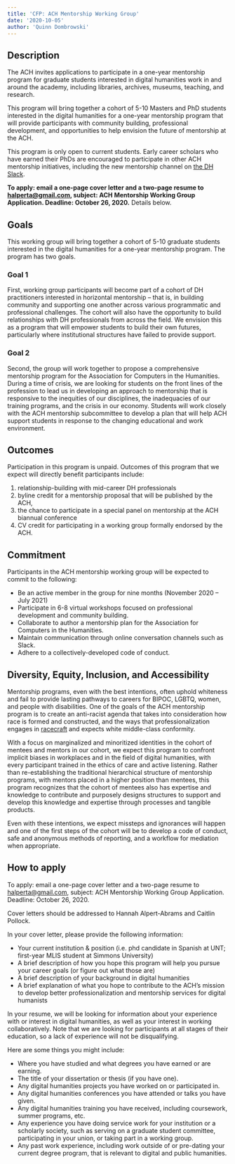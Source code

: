 ```yaml
---
title: 'CFP: ACH Mentorship Working Group'
date: '2020-10-05'
author: 'Quinn Dombrowski'
---
```

Description
-----------

The ACH invites applications to participate in a one-year mentorship program for graduate students interested in digital humanities work in and around the academy, including libraries, archives, museums, teaching, and research.

This program will bring together a cohort of 5-10 Masters and PhD students interested in the digital humanities for a one-year mentorship program that will provide participants with community building, professional development, and opportunities to help envision the future of mentorship at the ACH.

This program is only open to current students. Early career scholars who have earned their PhDs are encouraged to participate in other ACH mentorship initiatives, including the new mentorship channel on [the DH Slack](https://docs.google.com/forms/d/e/1FAIpQLSdixlWvNtl2zrrodX9YzP4OmQ0xk5AwPEGZ0qxvlg9nbRReMw/viewform).

**To apply: email a one-page cover letter and a two-page resume to** [**halperta@gmail.com**](mailto:halperta@gmail.com)**, subject: ACH Mentorship Working Group Application. Deadline: October 26, 2020.** Details below.

Goals
-----

This working group will bring together a cohort of 5-10 graduate students interested in the digital humanities for a one-year mentorship program. The program has two goals.

### Goal 1

First, working group participants will become part of a cohort of DH practitioners interested in horizontal mentorship – that is, in building community and supporting one another across various programmatic and professional challenges. The cohort will also have the opportunity to build relationships with DH professionals from across the field. We envision this as a program that will empower students to build their own futures, particularly where institutional structures have failed to provide support.

### Goal 2

Second, the group will work together to propose a comprehensive mentorship program for the Association for Computers in the Humanities. During a time of crisis, we are looking for students on the front lines of the profession to lead us in developing an approach to mentorship that is responsive to the inequities of our disciplines, the inadequacies of our training programs, and the crisis in our economy. Students will work closely with the ACH mentorship subcommittee to develop a plan that will help ACH support students in response to the changing educational and work environment.

Outcomes
--------

Participation in this program is unpaid. Outcomes of this program that we expect will directly benefit participants include:

1. relationship-building with mid-career DH professionals
2. byline credit for a mentorship proposal that will be published by the ACH,
3. the chance to participate in a special panel on mentorship at the ACH biannual conference
4. CV credit for participating in a working group formally endorsed by the ACH.

Commitment
----------

Participants in the ACH mentorship working group will be expected to commit to the following:

- Be an active member in the group for nine months (November 2020 – July 2021)
- Participate in 6-8 virtual workshops focused on professional development and community building.
- Collaborate to author a mentorship plan for the Association for Computers in the Humanities.
- Maintain communication through online conversation channels such as Slack.
- Adhere to a collectively-developed code of conduct.

Diversity, Equity, Inclusion, and Accessibility
-----------------------------------------------

Mentorship programs, even with the best intentions, often uphold whiteness and fail to provide lasting pathways to careers for BIPOC, LGBTQ, women, and people with disabilities. One of the goals of the ACH mentorship program is to create an anti-racist agenda that takes into consideration how race is formed and constructed, and the ways that professionalization engages in [racecraft](https://www.penguinrandomhouse.com/books/233136/racecraft-by-karen-e-fields-and-barbara-j-fields/) and expects white middle-class conformity.

With a focus on marginalized and minoritized identities in the cohort of mentees and mentors in our cohort, we expect this program to confront implicit biases in workplaces and in the field of digital humanities, with every participant trained in the ethics of care and active listening. Rather than re-establishing the traditional hierarchical structure of mentorship programs, with mentors placed in a higher position than mentees, this program recognizes that the cohort of mentees also has expertise and knowledge to contribute and purposely designs structures to support and develop this knowledge and expertise through processes and tangible products.

Even with these intentions, we expect missteps and ignorances will happen and one of the first steps of the cohort will be to develop a code of conduct, safe and anonymous methods of reporting, and a workflow for mediation when appropriate.

How to apply
------------

To apply: email a one-page cover letter and a two-page resume to [halperta@gmail.com](halperta@gmail.com), subject: ACH Mentorship Working Group Application. Deadline: October 26, 2020.

Cover letters should be addressed to Hannah Alpert-Abrams and Caitlin Pollock.

In your cover letter, please provide the following information:

- Your current institution &amp; position (i.e. phd candidate in Spanish at UNT; first-year MLIS student at Simmons University)
- A brief description of how you hope this program will help you pursue your career goals (or figure out what those are)
- A brief description of your background in digital humanities
- A brief explanation of what you hope to contribute to the ACH’s mission to develop better professionalization and mentorship services for digital humanists

In your resume, we will be looking for information about your experience with or interest in digital humanities, as well as your interest in working collaboratively. Note that we are looking for participants at all stages of their education, so a lack of experience will not be disqualifying.

Here are some things you might include:

- Where you have studied and what degrees you have earned or are earning.
- The title of your dissertation or thesis (if you have one).
- Any digital humanities projects you have worked on or participated in.
- Any digital humanities conferences you have attended or talks you have given.
- Any digital humanities training you have received, including coursework, summer programs, etc.
- Any experience you have doing service work for your institution or a scholarly society, such as serving on a graduate student committee, participating in your union, or taking part in a working group.
- Any past work experience, including work outside of or pre-dating your current degree program, that is relevant to digital and public humanities.